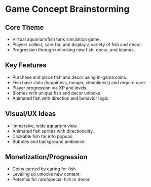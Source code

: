 # Game Concept Brainstorming

## Core Theme
- Virtual aquarium/fish tank simulation game.
- Players collect, care for, and display a variety of fish and decor.
- Progression through unlocking new fish, decor, and biomes.

## Key Features
- Purchase and place fish and decor using in-game coins.
- Fish have stats (happiness, hunger, cleanliness) and require care.
- Player progression via XP and levels.
- Biomes with unique fish and decor unlocks.
- Animated fish with direction and behavior logic.

## Visual/UX Ideas
- Immersive, wide aquarium view.
- Animated fish sprites with directionality.
- Clickable fish for info popups.
- Bubbles and background ambiance.

## Monetization/Progression
- Coins earned by caring for fish.
- Leveling up unlocks new content.
- Potential for rare/special fish or decor. 